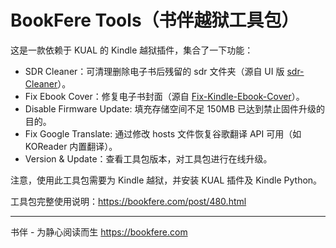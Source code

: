 # BookFere Tools（书伴越狱工具包）

这是一款依赖于 KUAL 的 Kindle 越狱插件，集合了一下功能：

* SDR Cleaner：可清理删除电子书后残留的 sdr 文件夹（源自 UI 版 [sdr-Cleaner](https://bookfere.com/post/43.html)）。
* Fix Ebook Cover：修复电子书封面（源自 [Fix-Kindle-Ebook-Cover](https://bookfere.com/post/994.html)）。
* Disable Firmware Update: 填充存储空间不足 150MB 已达到禁止固件升级的目的。
* Fix Google Translate: 通过修改 hosts 文件恢复谷歌翻译 API 可用（如 KOReader 内置翻译）。
* Version & Update：查看工具包版本，对工具包进行在线升级。

注意，使用此工具包需要为 Kindle 越狱，并安装 KUAL 插件及 Kindle Python。

工具包完整使用说明：https://bookfere.com/post/480.html

---

书伴 - 为静心阅读而生
https://bookfere.com